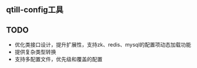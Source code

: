 ## qtill-config工具


## TODO

- 优化类接口设计，提升扩展性，支持zk、redis、mysql的配置项动态加载功能
- 提供复杂类型转换
- 支持多配置文件，优先级和覆盖的配置